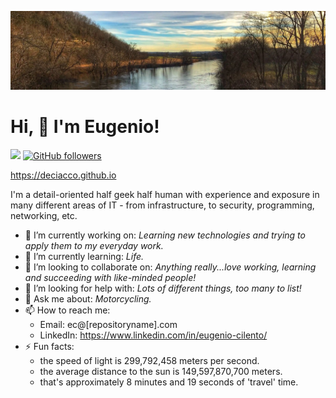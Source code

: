 ![](1609282245699.jpg)

# Hi, 👋 I'm Eugenio!
![](https://komarev.com/ghpvc/?username=deciacco)
[![GitHub followers](https://img.shields.io/github/followers/deciacco.svg?style=social&label=Follow&maxAge=2592000)](https://github.com/deciacco?tab=followers)

https://deciacco.github.io

I'm a detail-oriented half geek half human with experience and exposure in many different areas of IT - from infrastructure, to security, programming, networking, etc. 

- 🔭 I’m currently working on: *Learning new technologies and trying to apply them to my everyday work.*
- 🌱 I’m currently learning: *Life.*
- 👯 I’m looking to collaborate on: *Anything really...love working, learning and succeeding with like-minded people!*
- 🤔 I’m looking for help with: *Lots of different things, too many to list!*
- 💬 Ask me about: *Motorcycling.*
- 📫 How to reach me:
  - Email: ec@[repositoryname].com
  - LinkedIn: https://www.linkedin.com/in/eugenio-cilento/
- ⚡ Fun facts: 
  - the speed of light is 299,792,458 meters per second.
  - the average distance to the sun is 149,597,870,700 meters.
  - that's approximately 8 minutes and 19 seconds of 'travel' time.
